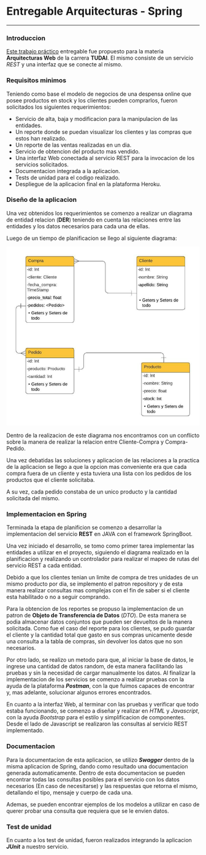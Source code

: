 # Entregable Arquitecturas - Spring

***

### Introduccion

[Este trabajo práctico](https://drive.google.com/file/d/15WAHzqUo-oWN5brLN3y0yRt_ZnqPCjhQ/view) entregable fue propuesto para la materia **Arquitecturas Web** de la carrera **TUDAI**. 
El mismo consiste de un servicio *REST* y una interfaz que se conecte al mismo.

### Requisitos minimos

Teniendo como base el modelo de negocios de una despensa online que posee productos en stock y los clientes pueden comprarlos, fueron solicitados los siguientes requerimientos:

- Servicio de alta, baja y modificacion para la manipulacion de las entidades.
- Un reporte donde se puedan visualizar los clientes y las compras que estos han realizado.
- Un reporte de las ventas realizadas en un dia.
- Servicio de obtencion del producto mas vendido.
- Una interfaz Web conectada al servicio REST para la invocacion de los servicios solicitados.
- Documentacion integrada a la aplicacion.
- Tests de unidad para el codigo realizado.
- Despliegue de la aplicacion final en la plataforma Heroku.

### Diseño de la aplicacion

Una vez obtenidos los requerimientos se comenzo a realizar un diagrama de entidad relacion (**DER**) teniendo en cuenta las relaciones entre las entidades y los datos necesarios para cada una de ellas.

Luego de un tiempo de planificacion se llego al siguiente diagrama:

![DER - Entregable - Arquitecturas Web](./diagramas/DER-Entregable-ArquitecturasWeb.jpeg)

Dentro de la realizacion de este diagrama nos encontramos con un conflicto sobre la manera de realizar la relacion entre Cliente-Compra y Compra-Pedido.

Una vez debatidas las soluciones y aplicacion de las relaciones a la practica de la aplicacion se llego a que la opcion mas conveniente era que cada compra fuera de un cliente y esta tuviera una lista con los pedidos de los productos que el cliente solicitaba.

A su vez, cada pedido constaba de un unico producto y la cantidad solicitada del mismo.

### Implementacion en Spring

Terminada la etapa de planificion se comenzo a desarrollar la implementacion del servicio **REST** en JAVA con el framework SpringBoot.

Una vez iniciado el desarrollo, se tomo como primer tarea implementar las entidades a utilizar en el proyecto, siguiendo el diagrama realizado en la planificacion y realizando un controlador para realizar el mapeo de rutas del servicio REST a cada entidad.

Debido a que los clientes tenian un limite de compra de tres unidades de un mismo producto por dia, se implemento el patron repository y de esta manera realizar consultas mas complejas con el fin de saber si el cliente esta habilitado o no a seguir comprando.

Para la obtencion de los reportes se propuso la implementacion de un patron de **Objeto de Transferencia de Datos** (*DTO*). De esta manera se podia almacenar datos conjuntos que pueden ser devueltos de la manera solicitada. Como fue el caso del reporte para los clientes, se pudo guardar el cliente y la cantidad total que gasto en sus compras unicamente desde una consulta a la tabla de compras, sin devolver los datos que no son necesarios.

Por otro lado, se realizo un metodo para que, al iniciar la base de datos, le ingrese una cantidad de datos random, de esta manera facilitando las pruebas y sin la necesidad de cargar manualmente los datos.
Al finalizar la implementacion de los servicios se comenzo a realizar pruebas con la ayuda de la plataforma ***Postman***, con la que fuimos capaces de encontrar y, mas adelante, solucionar algunos errores encontrados.

En cuanto a la interfaz Web, al terminar con las pruebas y verificar que todo estaba funcionando, se comenzo a diseñar y realizar en *HTML* y *Javascript*, con la ayuda *Bootstrap* para el estilo y simplificacion de componentes. Desde el lado de Javascript se realizaron las consultas al servicio REST implementado.

### Documentacion

Para la documentacion de esta aplicacion, se utilizo ***Swagger*** dentro de la misma aplicacion de Spring, dando como resultado una documentacion generada automaticamente. Dentro de esta documentacion se pueden encontrar todas las consultas posibles para el servicio con los datos necesarios (En caso de necesitarse) y las respuestas que retorna el mismo, detallando el tipo, mensaje y cuerpo de cada una.

Ademas, se pueden encontrar ejemplos de los modelos a utilizar en caso de querer probar una consulta que requiera que se le envien datos.

### Test de unidad

En cuanto a los test de unidad, fueron realizados integrando la aplicacion ***JUnit*** a nuestro servicio.

